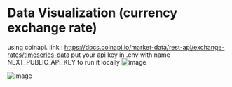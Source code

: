 

# Data Visualization (currency exchange rate)
using coinapi. 
link : https://docs.coinapi.io/market-data/rest-api/exchange-rates/timeseries-data
put your api key in .env with name NEXT_PUBLIC_API_KEY to run it locally
![image](https://github.com/user-attachments/assets/9c477dff-8143-43d5-b328-e09b930824c3)

![image](https://github.com/user-attachments/assets/079c16f9-cd2e-4f84-b2f4-bdfe6bc602d8)

